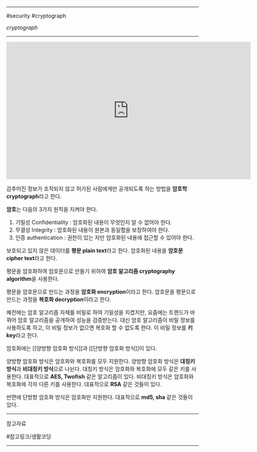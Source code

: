 
---

#security #cryptograph

_cryptograph_

---

<iframe width="640" height="360" src="https://www.youtube.com/embed/NBrcJSkgYmA" title="암호학1 - 1.수업소개" frameborder="0" allow="accelerometer; autoplay; clipboard-write; encrypted-media; gyroscope; picture-in-picture; web-share" referrerpolicy="strict-origin-when-cross-origin" allowfullscreen></iframe>

감추어진 정보가 조작되지 않고 허가된 사람에게만 공개되도록 하는 방법을 **암호학 cryptograph**라고 한다.

**암호**는 다음의 3가지 원칙을 지켜야 한다.

1. 기밀성 Confidentiality : 암호화된 내용이 무엇인지 알 수 없어야 한다.
2. 무결성 Integrity : 암호화된 내용이 원본과 동일함을 보장하여야 한다.
3. 인증 authentication : 권한이 있는 자만 암호화된 내용에 접근할 수 있어야 한다.

보호되고 있지 않은 데이터를 **평문 plain text**라고 한다.
암호화된 내용을 **암호문 cipher text**라고 한다.

평문을 암호화하여 암호문으로 만들기 위하여 **암호 알고리즘 cryptography algorithm**을 사용한다.

평문을 암호문으로 만드는 과정을 **암호화 encryption**이라고 한다.
암호문을 평문으로 만드는 과정을 **복호화 decryption**이라고 한다.

예전에는 암호 알고리즘 자체를 비밀로 하여 기밀성을 지켰지만, 요즘에는 트렌드가 바뀌어 암호 알고리즘을 공개하여 성능을 검증받는다. 대신 암호 알고리즘이 비밀 정보를 사용하도록 하고, 이 비밀 정보가 없으면 복호화 할 수 없도록 한다. 이 비밀 정보를 **키 key**라고 한다.

암호화에는 [[양방향 암호화 방식]]과 [[단방향 암호화 방식]]이 있다.

양방향 암호화 방식은 암호화와 복호화를 모두 지원한다.
양방향 암호화 방식은 **대칭키 방식**과 **비대칭키 방식**으로 나뉜다.
대칭키 방식은 암호화와 복호화에 모두 같은 키를 사용한다. 대표적으로 **AES, Twofish** 같은 알고리즘이 있다.
비대칭키 방식은 암호화와 복호화에 각자 다른 키를 사용한다. 대표적으로 **RSA** 같은 것들이 있다.

반면에 단방향 암호화 방식은 암호화만 지원한다.
대표적으로 **md5, sha** 같은 것들이 있다.

---

참고자료

#참고링크/생활코딩

---